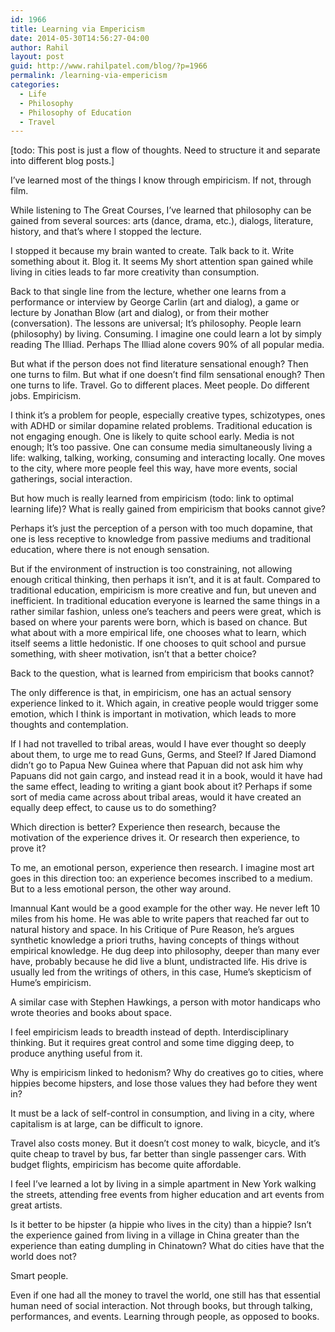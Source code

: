 ```yaml
---
id: 1966
title: Learning via Empericism
date: 2014-05-30T14:56:27-04:00
author: Rahil
layout: post
guid: http://www.rahilpatel.com/blog/?p=1966
permalink: /learning-via-empericism
categories:
  - Life
  - Philosophy
  - Philosophy of Education
  - Travel
---
```

[todo: This post is just a flow of thoughts. Need to structure it and separate into different blog posts.]

I&#8217;ve learned most of the things I know through empiricism. If not, through film.

While listening to The Great Courses, I&#8217;ve learned that philosophy can be gained from several sources: arts (dance, drama, etc.), dialogs, literature, history, and that&#8217;s where I stopped the lecture.

I stopped it because my brain wanted to create. Talk back to it. Write something about it. Blog it. It seems My short attention span gained while living in cities leads to far more creativity than consumption.

Back to that single line from the lecture, whether one learns from a performance or interview by George Carlin (art and dialog), a game or lecture by Jonathan Blow (art and dialog), or from their mother (conversation). The lessons are universal; It&#8217;s philosophy. People learn (philosophy) by living. Consuming. I imagine one could learn a lot by simply reading The Illiad. Perhaps The Illiad alone covers 90% of all popular media.

But what if the person does not find literature sensational enough? Then one turns to film. But what if one doesn&#8217;t find film sensational enough? Then one turns to life. Travel. Go to different places. Meet people. Do different jobs. Empiricism.

I think it&#8217;s a problem for people, especially creative types, schizotypes, ones with ADHD or similar dopamine related problems. Traditional education is not engaging enough. One is likely to quite school early. Media is not enough; It&#8217;s too passive. One can consume media simultaneously living a life: walking, talking, working, consuming and interacting locally. One moves to the city, where more people feel this way, have more events, social gatherings, social interaction.

But how much is really learned from empiricism (todo: link to optimal learning life)? What is really gained from empiricism that books cannot give?

Perhaps it&#8217;s just the perception of a person with too much dopamine, that one is less receptive to knowledge from passive mediums and traditional education, where there is not enough sensation.

But if the environment of instruction is too constraining, not allowing enough critical thinking, then perhaps it isn&#8217;t, and it is at fault. Compared to traditional education, empiricism is more creative and fun, but uneven and inefficient. In traditional education everyone is learned the same things in a rather similar fashion, unless one&#8217;s teachers and peers were great, which is based on where your parents were born, which is based on chance. But what about with a more empirical life, one chooses what to learn, which itself seems a little hedonistic. If one chooses to quit school and pursue something, with sheer motivation, isn&#8217;t that a better choice?

Back to the question, what is learned from empiricism that books cannot?

The only difference is that, in empiricism, one has an actual sensory experience linked to it. Which again, in creative people would trigger some emotion, which I think is important in motivation, which leads to more thoughts and contemplation.

If I had not travelled to tribal areas, would I have ever thought so deeply about them, to urge me to read Guns, Germs, and Steel? If Jared Diamond didn&#8217;t go to Papua New Guinea where that Papuan did not ask him why Papuans did not gain cargo, and instead read it in a book, would it have had the same effect, leading to writing a giant book about it? Perhaps if some sort of media came across about tribal areas, would it have created an equally deep effect, to cause us to do something?

Which direction is better? Experience then research, because the motivation of the experience drives it. Or research then experience, to prove it?

To me, an emotional person, experience then research. I imagine most art goes in this direction too: an experience becomes inscribed to a medium. But to a less emotional person, the other way around.

Imannual Kant would be a good example for the other way. He never left 10 miles from his home. He was able to write papers that reached far out to natural history and space. In his Critique of Pure Reason, he&#8217;s argues synthetic knowledge a priori truths, having concepts of things without empirical knowledge. He dug deep into philosophy, deeper than many ever have, probably because he did live a blunt, undistracted life. His drive is usually led from the writings of others, in this case, Hume&#8217;s skepticism of Hume&#8217;s empiricism.

A similar case with Stephen Hawkings, a person with motor handicaps who wrote theories and books about space.

I feel empiricism leads to breadth instead of depth. Interdisciplinary thinking. But it requires great control and some time digging deep, to produce anything useful from it.

Why is empiricism linked to hedonism? Why do creatives go to cities, where hippies become hipsters, and lose those values they had before they went in?

It must be a lack of self-control in consumption, and living in a city, where capitalism is at large, can be difficult to ignore.

Travel also costs money. But it doesn&#8217;t cost money to walk, bicycle, and it&#8217;s quite cheap to travel by bus, far better than single passenger cars. With budget flights, empiricism has become quite affordable.

I feel I&#8217;ve learned a lot by living in a simple apartment in New York walking the streets, attending free events from higher education and art events from great artists.

Is it better to be hipster (a hippie who lives in the city) than a hippie? Isn&#8217;t the experience gained from living in a village in China greater than the experience than eating dumpling in Chinatown? What do cities have that the world does not?

Smart people.

Even if one had all the money to travel the world, one still has that essential human need of social interaction. Not through books, but through talking, performances, and events. Learning through people, as opposed to books.